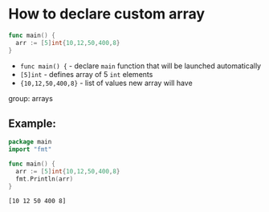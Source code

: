 # How to declare custom array

```go
func main() {
  arr := [5]int{10,12,50,400,8}
}
```

- `func main() {` - declare `main` function that will be launched automatically
- `[5]int` - defines array of 5 `int` elements
- `{10,12,50,400,8}` - list of values new array will have

group: arrays

## Example: 
```go
package main
import "fmt"

func main() {
  arr := [5]int{10,12,50,400,8}
  fmt.Println(arr)
}
```
```
[10 12 50 400 8]

```


